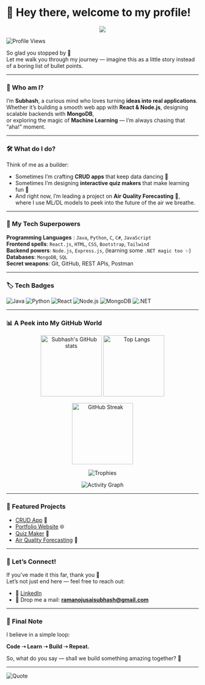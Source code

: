 # 👋 Hey there, welcome to my profile!  

<p align="center">
  <img src="https://capsule-render.vercel.app/api?type=waving&color=gradient&height=200&section=header&text=Hi%20I'm%20Subhash!%20🚀&fontSize=40&animation=fadeIn&fontAlignY=35" />
</p>


![Profile Views](https://komarev.com/ghpvc/?username=ramanojusaisubhash&color=blueviolet&style=flat)  

So glad you stopped by 🚀  
Let me walk you through my journey — imagine this as a little story instead of a boring list of bullet points.  

---

### 🌟 Who am I?  
I’m **Subhash**, a curious mind who loves turning **ideas into real applications**.  
Whether it’s building a smooth web app with **React & Node.js**, designing scalable backends with **MongoDB**,  
or exploring the magic of **Machine Learning** — I’m always chasing that “aha!” moment.  

---

### 🛠️ What do I do?  
Think of me as a builder:  
- Sometimes I’m crafting **CRUD apps** that keep data dancing 💃  
- Sometimes I’m designing **interactive quiz makers** that make learning fun 🎯  
- And right now, I’m leading a project on **Air Quality Forecasting** 🌱,  
  where I use ML/DL models to peek into the future of the air we breathe.  

---

### 🚀 My Tech Superpowers  
**Programming Languages** : `Java`, `Python`, `C`, `C#`, `JavaScript`  
**Frontend spells**: `React.js`, `HTML`, `CSS`, `Bootstrap`, `Tailwind`  
**Backend powers**: `Node.js`, `Express.js`, (learning some `.NET magic too ✨`)  
**Databases**: `MongoDB`, `SQL`  
**Secret weapons**: Git, GitHub, REST APIs, Postman  

---

### 🏷️ Tech Badges  
![Java](https://img.shields.io/badge/Code-Java-orange?logo=java&logoColor=white)
![Python](https://img.shields.io/badge/Code-Python-blue?logo=python&logoColor=white)
![React](https://img.shields.io/badge/Frontend-React-blue?logo=react)
![Node.js](https://img.shields.io/badge/Backend-Node.js-green?logo=node.js)
![MongoDB](https://img.shields.io/badge/Database-MongoDB-brightgreen?logo=mongodb)
![.NET](https://img.shields.io/badge/Learning-.NET-purple?logo=dotnet&logoColor=white)

---

### 📊 A Peek into My GitHub World  

<p align="center">
  <img src="https://github-readme-stats.vercel.app/api?username=ramanojusaisubhash&show_icons=true&theme=radical" alt="Subhash's GitHub stats" height="160"/>
  <img src="https://github-readme-stats.vercel.app/api/top-langs/?username=ramanojusaisubhash&layout=compact&theme=radical" alt="Top Langs" height="160"/>
</p>

<p align="center">
  <img src="https://github-readme-streak-stats.herokuapp.com/?user=ramanojusaisubhash&theme=radical&hide_border=true" alt="GitHub Streak" height="160"/>
</p>

<p align="center">
  <img src="https://github-profile-trophy.vercel.app/?username=ramanojusaisubhash&theme=radical&no-frame=true&margin-w=5" alt="Trophies"/>
</p>

<p align="center">
  <img src="https://github-readme-activity-graph.vercel.app/graph?username=ramanojusaisubhash&theme=radical" alt="Activity Graph"/>
</p>

---

### 📌 Featured Projects  
- [CRUD App](https://github.com/ramanojusaisubhash/CRUD-APP) 📝  
- [Portfolio Website](https://github.com/ramanojusaisubhash/Professional-Portfolio) 🌐  
- [Quiz Maker](https://github.com/ramanojusaisubhash/quizmakerr) 🎯  
- [Air Quality Forecasting](https://github.com/ramanojusaisubhash/air-quality-forecasting) 🌱  

---

### 🤝 Let’s Connect!  
If you’ve made it this far, thank you 🙌  
Let’s not just end here — feel free to reach out:  
- 💼 [LinkedIn](https://www.linkedin.com/in/ramanojusaisubhash)  
- 📧 Drop me a mail: **ramanojusaisubhash@gmail.com**  

---

### 🌱 Final Note  
I believe in a simple loop:  

**Code ➝ Learn ➝ Build ➝ Repeat.**  

So, what do you say — shall we build something amazing together? 🚀  

---

![Quote](https://quotes-github-readme.vercel.app/api?type=horizontal&theme=radical)
